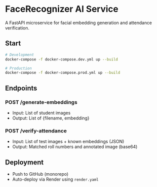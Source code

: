 # FaceRecognizer AI Service

A FastAPI microservice for facial embedding generation and attendance verification.

## Start

```sh
# Development
docker-compose -f docker-compose.dev.yml up --build

# Production
docker-compose -f docker-compose.prod.yml up --build
```

## Endpoints

### POST /generate-embeddings
- Input: List of student images
- Output: List of {filename, embedding}

### POST /verify-attendance
- Input: List of test images + known embeddings (JSON)
- Output: Matched roll numbers and annotated image (base64)

## Deployment

- Push to GitHub (monorepo)
- Auto-deploy via Render using `render.yaml`
